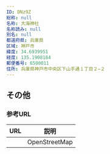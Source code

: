 ```yaml
---
ID: DNz9Z
総称: null
名称: 大海神社
名称読み: null
別名: null
都道府県: 兵庫県
区域: 神戸市
緯度: 34.6939951
経度: 135.1908184
郵便番号: 6500011
住所: 兵庫県神戸市中央区下山手通１丁目２−２
---
```


## その他

### 参考URL

| URL | 説明          |
| --- | ------------- |
|     | OpenStreetMap |

